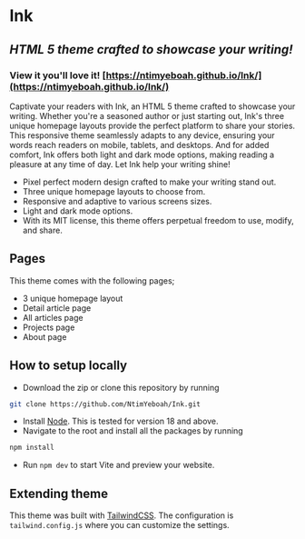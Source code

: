 # Ink
## _HTML 5 theme crafted to showcase your writing!_

### View it you'll love it! [https://ntimyeboah.github.io/Ink/](https://ntimyeboah.github.io/Ink/)

Captivate your readers with Ink, an HTML 5 theme crafted to showcase your writing. Whether you're a seasoned author or just starting out, Ink's three unique homepage layouts provide the perfect platform to share your stories. This responsive theme seamlessly adapts to any device, ensuring your words reach readers on mobile, tablets, and desktops. And for added comfort, Ink offers both light and dark mode options, making reading a pleasure at any time of day. Let Ink help your writing shine!

- Pixel perfect modern design crafted to make your writing stand out.
- Three unique homepage layouts to choose from.
- Responsive and adaptive to various screens sizes.
- Light and dark mode options.
- With its MIT license, this theme offers perpetual freedom to use, modify, and share.

## Pages

This theme comes with the following pages;

- 3 unique homepage layout
- Detail article page
- All articles page
- Projects page
- About page

## How to setup locally

- Download the zip or clone this repository by running
```sh
git clone https://github.com/NtimYeboah/Ink.git
```
- Install [Node](https://nodejs.org/en). This is tested for version 18 and above.
- Navigate to the root and install all the packages by running
```sh
npm install
```
- Run `npm dev` to start Vite and preview your website.

## Extending theme
This theme was built with [TailwindCSS](https://tailwindcss.com/). The configuration is `tailwind.config.js` where you can customize the settings.
